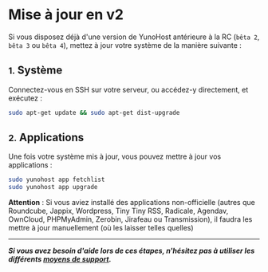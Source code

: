# Mise à jour en v2

Si vous disposez déjà d'une version de YunoHost antérieure à la RC (`bêta 2`, `bêta 3` ou `bêta 4`), mettez à jour votre système de la manière suivante :

## <small>1.</small> Système

Connectez-vous en SSH sur votre serveur, ou accédez-y directement, et exécutez :

```bash
sudo apt-get update && sudo apt-get dist-upgrade
```

## <small>2.</small> Applications

Une fois votre système mis à jour, vous pouvez mettre à jour vos applications :

```bash
sudo yunohost app fetchlist
sudo yunohost app upgrade
```

**Attention** : Si vous aviez installé des applications non-officielle (autres que Roundcube, Jappix, Wordpress, Tiny Tiny RSS, Radicale, Agendav, OwnCloud, PHPMyAdmin, Zerobin, Jirafeau ou Transmission), il faudra les mettre à jour manuellement (où les laisser telles quelles)

---

***Si vous avez besoin d'aide lors de ces étapes, n'hésitez pas à utiliser les différents [moyens de support](/support_fr).***
